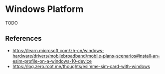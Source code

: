 # Windows Platform

TODO

## References

- <https://learn.microsoft.com/zh-cn/windows-hardware/drivers/mobilebroadband/mobile-plans-scenarios#install-an-esim-profile-on-a-windows-10-device>
- <https://log.zero.root.me/thoughts/esimme-sim-card-with-windows>
